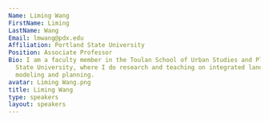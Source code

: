 ```yaml
---
Name: Liming Wang
FirstName: Liming
LastName: Wang
Email: lmwang@pdx.edu
Affiliation: Portland State University
Position: Associate Professor
Bio: I am a faculty member in the Toulan School of Urban Studies and Planning at Portland
  State University, where I do research and teaching on integrated land and transportation
  modeling and planning.
avatar: Liming Wang.png
title: Liming Wang
type: speakers
layout: speakers
---
```

